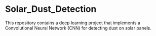 # Solar_Dust_Detection
This repository contains a deep learning project that implements a Convolutional Neural Network (CNN) for detecting dust on solar panels. 

